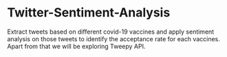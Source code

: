 # Twitter-Sentiment-Analysis
Extract tweets based on different covid-19 vaccines and apply sentiment analysis on those tweets to identify the acceptance rate for each vaccines. Apart from that we will be exploring Tweepy API.
